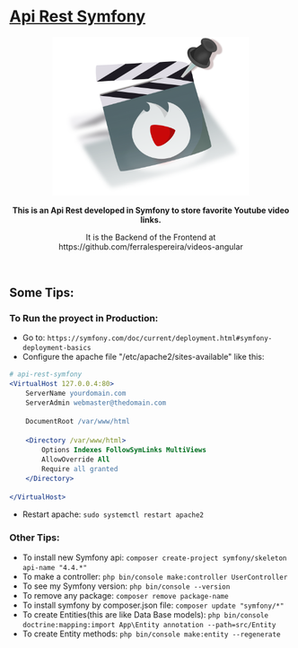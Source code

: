 # [Api Rest Symfony](https://video.javierfolder.com/)

<p align="center">
  <img src="https://github.com/ferralespereira/videos-angular/blob/master/src/assets/img/video.svg" width="350" title="Foro Angular">
</p>

<p align="center">
<strong>This is an Api Rest developed in Symfony to store favorite Youtube video links.</strong>
</p>
<p align="center">
  It is the Backend of the Frontend at https://github.com/ferralespereira/videos-angular
</p>
<br>


## Some Tips:
### To Run the proyect in Production:
* Go to: `https://symfony.com/doc/current/deployment.html#symfony-deployment-basics`
* Configure the apache file "/etc/apache2/sites-available" like this:
```apache   
# api-rest-symfony
<VirtualHost 127.0.0.4:80>
    ServerName yourdomain.com
    ServerAdmin webmaster@thedomain.com

    DocumentRoot /var/www/html

    <Directory /var/www/html>
        Options Indexes FollowSymLinks MultiViews
        AllowOverride All
        Require all granted
    </Directory>

</VirtualHost>
```
* Restart apache: `sudo systemctl restart apache2`

### Other Tips:
* To install new Symfony api: `composer create-project symfony/skeleton api-name "4.4.*"`
* To make a controller: `php bin/console make:controller UserController`
* To see my Symfony version: `php bin/console --version`
* To remove any package: `composer remove package-name`
* To install symfony by composer.json file: `composer update "symfony/*"`
* To create Entities(this are like Data Base models): `php bin/console doctrine:mapping:import App\Entity annotation --path=src/Entity`
* To create Entity methods: `php bin/console make:entity --regenerate`